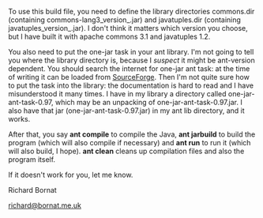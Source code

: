 To use this build file, you need to define the library directories commons.dir (containing commons-lang3_version_.jar) and javatuples.dir (containing javatuples_version_.jar). I don't think it matters which version you choose, but I have built it with apache commons 3.1 and javatuples 1.2. 

You also need to put the one-jar task in your ant library. I'm not going to tell you where the library directory is, because I _suspect_ it might be ant-version dependent. You should search the internet for one-jar ant task: at the time of writing it can be loaded from [SourceForge](https://sourceforge.net/downloads/one-jar/one-jar/one-jar-0.97/one-jar-ant-task-0.97.jar). Then I'm not quite sure how to put the task into the library: the documentation is hard to read and I have misunderstood it many times. I have in my library a directory called one-jar-ant-task-0.97, which may be an unpacking of one-jar-ant-task-0.97.jar. I also have that jar (one-jar-ant-task-0.97.jar) in my ant lib directory, and it works.

After that, you say **ant compile** to compile the Java, **ant jarbuild** to build the program (which will also compile if necessary) and **ant run** to run it (which will also build, I hope). **ant clean** cleans up compilation files and also the program itself.

If it doesn't work for you, let me know.

Richard Bornat

richard@bornat.me.uk